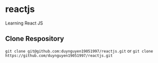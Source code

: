 # reactjs
Learning React JS

## Clone Respository
`git clone git@github.com:duynguyen19051997/reactjs.git` 
or `git clone https://github.com/duynguyen19051997/reactjs.git`

